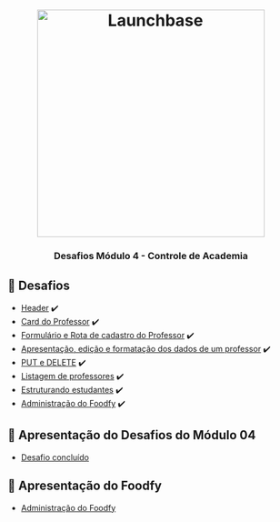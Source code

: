 <h1 align="center">
    <img alt="Launchbase" src="https://storage.googleapis.com/golden-wind/bootcamp-launchbase/logo.png" width="400px" />
</h1>

<h3 align="center">
  Desafios Módulo 4 - Controle de Academia
</h3>

## :rocket: Desafios

- [Header](https://github.com/rocketseat-education/bootcamp-launchbase-desafios-04/blob/master/desafios/04-1-header.md) :heavy_check_mark:
- [Card do Professor](https://github.com/rocketseat-education/bootcamp-launchbase-desafios-04/blob/master/desafios/04-2-card-teacher.md) :heavy_check_mark:
- [Formulário e Rota de cadastro do Professor](https://github.com/rocketseat-education/bootcamp-launchbase-desafios-04/blob/master/desafios/04-3-form-and-routes-teacher.md) :heavy_check_mark:
- [Apresentação, edição e formatação dos dados de um professor](https://github.com/rocketseat-education/bootcamp-launchbase-desafios-04/blob/master/desafios/04-4-show-edit-format-teacher.md) :heavy_check_mark:
- [PUT e DELETE](https://github.com/rocketseat-education/bootcamp-launchbase-desafios-04/blob/master/desafios/04-5-put-delete-teacher.md) :heavy_check_mark:
- [Listagem de professores](https://github.com/rocketseat-education/bootcamp-launchbase-desafios-04/blob/master/desafios/04-6-list-teachers.md) :heavy_check_mark:
- [Estruturando estudantes](https://github.com/rocketseat-education/bootcamp-launchbase-desafios-04/blob/master/desafios/04-7-students.md) :heavy_check_mark:
- [Administração do Foodfy](https://github.com/rocketseat-education/bootcamp-launchbase-desafios-04/blob/master/desafios/04-admin-foodfy.md) :heavy_check_mark:

## :movie_camera: Apresentação do Desafios do Módulo 04

- [Desafio concluído](https://youtu.be/rN816mC4Yys)

## :movie_camera: Apresentação do Foodfy

- [Administração do Foodfy](https://youtu.be/WqDmQKz9WeI)